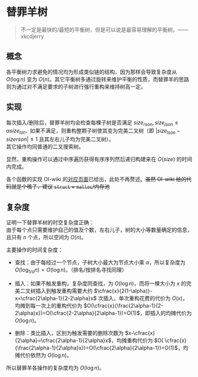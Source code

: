 # 替罪羊树

> 不一定是最快的/最短的平衡树，但是可以说是最容易理解的平衡树。——xkcdjerry

## 概念
各平衡树力求避免的情况均为形成类似链的结构，因为那样会导致复杂度从 $O(\log n)$ 变为 $O(n)$。其它平衡树多通过旋转来维护平衡的性质，而替罪羊的思路则为通过对不满足要求的子树进行强行重构来维持树高一定。

## 实现
每次插入/删除后，替罪羊树均会检查每棵子树是否满足 ${size}_{rson},{size}_{lson} \leqslant \alpha size_{tot}$，如果不满足，则重构整颗子树使其变为完美二叉树（即 $|size_{lson}-size{rson}| \leqslant 1$ 且其左右儿子均为完美二叉树）。  
其它操作均同普通的二叉搜索树。

显然，重构操作可以通过中序遍历获得有序序列然后递归构建来在 $O(size)$ 的时间内完成。

各个函数的实现 OI-wiki 的[对应页面](https://oi-wiki.org/ds/sgt/)已给出，此处不再赘述。~~虽然 OI-wiki 给的代码就是个嘴子，建议 `struct` + `malloc`/内存池~~

## 复杂度
证明一下替罪羊树的时空复杂度正确：  
由于每个点只需要维护自己的值及个数，左右儿子，树的大小等数量确定的信息，且只有 $n$ 个点，所以空间为 $O(n)$。

主要操作的时间复杂度：

- 查找：由于每经过一个节点，子树大小最大为节点大小乘 $\alpha$，所以复杂度为 $O(\log_{1/\alpha} n)=O(\log n)$。（排名/按排名寻找同理）

- 插入：如果不触发重构，复杂度同查找，为 $O(\log n)$，而将一棵大小为 $x$ 的完美二叉树插入到触发重构需要大约 $\cfrac{x}{2(1-\alpha)}-x=\cfrac{2\alpha-1}{2-2\alpha}x$ 次插入，单次重构花费的代价为 $O(x)$，均摊到每一次上的重构代价为 $O(\cfrac{x}{\frac{2\alpha-1}{2-2\alpha}x})=O(\cfrac{2-2\alpha}{2\alpha-1})=O(1)$，即插入的均摊代价为 $O(\log n)$。

- 删除：类比插入，区别为触发需要的删除次数为 $x-\cfrac{x}{2\alpha}=\cfrac{2\alpha-1}{2\alpha}x$，均摊重构代价为 $O( \cfrac{x}{\frac{2\alpha-1}{2\alpha}x})=O(\cfrac{2\alpha}{2\alpha-1})=O(1)$，均摊代价依然为 $O(\log n)$。

所以替罪羊各操作的复杂度均为 $O(\log n)$。
